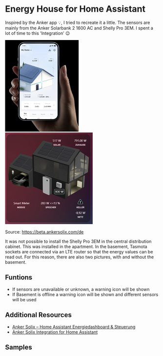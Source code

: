# Energy House for Home Assistant

Inspired by the Anker app 💡, I tried to recreate it a little. The sensors are mainly from the Anker Solarbank 2 1600 AC and Shelly Pro 3EM.
I spent a lot of time to this 'Integration' 😉

<p>
<img src="anker_app.png" height="300">
<img src="dashboard.png" height="300">
</p>

Source: https://beta.ankersolix.com/de

It was not possible to install the Shelly Pro 3EM in the central distribution cabinet. This was installed in the apartment. In the basement, Tasmota sockets are connected via an LTE router so that the energy values can be read out. For this reason, there are also two pictures, with and without the basement.

## Funtions

- If sensors are unavailable or unknown, a warning icon will be shown
- If Basement is offline a warning icon will be shown and different sensors will be used

## Additional Resources

- [Anker Solix – Home Assistant Energiedashboard & Steuerung](https://www.simon42.com/anker-solix-home-assistant/)
- [Anker Solix Integration for Home Assistant](https://github.com/thomluther/ha-anker-solix/)

## Samples

